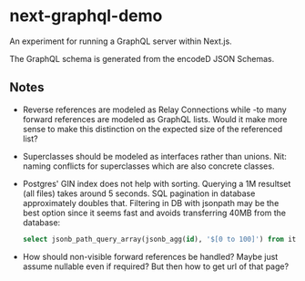 # next-graphql-demo

An experiment for running a GraphQL server within Next.js.

The GraphQL schema is generated from the encodeD JSON Schemas.

## Notes

* Reverse references are modeled as Relay Connections while -to many forward references are modeled as GraphQL lists.
  Would it make more sense to make this distinction on the expected size of the referenced list?

* Superclasses should be modeled as interfaces rather than unions.
  Nit: naming conflicts for superclasses which are also concrete classes.

* Postgres' GIN index does not help with sorting.
  Querying a 1M resultset (all files) takes around 5 seconds.
  SQL pagination in database approximately doubles that.
  Filtering in DB with jsonpath may be the best option since it seems fast and avoids transferring 40MB from the database:

  ```sql
  select jsonb_path_query_array(jsonb_agg(id), '$[0 to 100]') from items where object @@ '$.__typename == "File"'; 
  ```

* How should non-visible forward references be handled?
  Maybe just assume nullable even if required? But then how to get url of that page?
